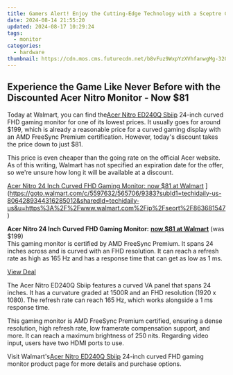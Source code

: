```yaml
---
title: Gamers Alert! Enjoy the Cutting-Edge Technology with a Sceptre Curved Monitor at an Incredible Discounted Rate of $79!
date: 2024-08-14 21:55:20
updated: 2024-08-17 10:29:24
tags:
  - monitor
categories:
  - hardware
thumbnail: https://cdn.mos.cms.futurecdn.net/b8vFuz9WxpYzXVhfanwgMg-320-80.jpg
---
```


## Experience the Game Like Never Before with the Discounted Acer Nitro Monitor - Now $81

Today at Walmart, you can find the[Acer Nitro ED240Q Sbiip](https://goto.walmart.com/c/5597632/565706/9383?subId1=techidaily-us-9012241473682263508&sharedId=techidaily-us&u=https%3A%2F%2Fwww.walmart.com%2Fip%2Fseort%2F863681547) 24-inch curved FHD gaming monitor for one of its lowest prices. It usually goes for around $199, which is already a reasonable price for a curved gaming display with an AMD FreeSync Premium certification. However, today's discount takes the price down to just $81.

 This price is even cheaper than the going rate on the official Acer website. As of this writing, Walmart has not specified an expiration date for the offer, so we're unsure how long it will be available at a discount.

[Acer Nitro 24 Inch Curved FHD Gaming Monitor: now $81 at Walmart](https://cdn.mos.cms.futurecdn.net/TkYKybHjX22dLQAitAoMeC-200-100.jpg "Acer Nitro 24 Inch Curved FHD Gaming Monitor: now $81 at Walmart") ](https://goto.walmart.com/c/5597632/565706/9383?subId1=techidaily-us-8064289344316285012&sharedId=techidaily-us&u=https%3A%2F%2Fwww.walmart.com%2Fip%2Fseort%2F863681547)

**Acer Nitro 24 Inch Curved FHD Gaming Monitor:** [**now $81 at Walmart**](https://goto.walmart.com/c/5597632/565706/9383?subId1=techidaily-us-8407850270453663568&sharedId=techidaily-us&u=https%3A%2F%2Fwww.walmart.com%2Fip%2Fseort%2F863681547) (was $199)  
 This gaming monitor is certified by AMD FreeSync Premium. It spans 24 inches across and is curved with an FHD resolution. It can reach a refresh rate as high as 165 Hz and has a response time that can get as low as 1 ms.

[View Deal](https://goto.walmart.com/c/5597632/565706/9383?subId1=techidaily-us-8064289344316285012&sharedId=techidaily-us&u=https%3A%2F%2Fwww.walmart.com%2Fip%2Fseort%2F863681547)

 The Acer Nitro ED240Q Sbiip features a curved VA panel that spans 24 inches. It has a curvature graded at 1500R and an FHD resolution (1920 x 1080). The refresh rate can reach 165 Hz, which works alongside a 1 ms response time.

 This gaming monitor is AMD FreeSync Premium certified, ensuring a dense resolution, high refresh rate, low framerate compensation support, and more. It can reach a maximum brightness of 250 nits. Regarding video input, users have two HDMI ports to use.

 Visit Walmart's[Acer Nitro ED240Q Sbiip](https://goto.walmart.com/c/5597632/565706/9383?subId1=techidaily-us-9012241473682263508&sharedId=techidaily-us&u=https%3A%2F%2Fwww.walmart.com%2Fip%2Fseort%2F863681547) 24-inch curved FHD gaming monitor product page for more details and purchase options.

<ins class="adsbygoogle"
     style="display:block"
     data-ad-format="autorelaxed"
     data-ad-client="ca-pub-7571918770474297"
     data-ad-slot="1223367746"></ins>



<ins class="adsbygoogle"
     style="display:block"
     data-ad-client="ca-pub-7571918770474297"
     data-ad-slot="8358498916"
     data-ad-format="auto"
     data-full-width-responsive="true"></ins>
